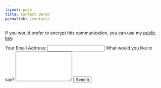 ```yaml
---
layout: page
title: Contact Derek
permalink: /contact/
---
```


If you would prefer to encrypt this communication, you can use my [public key].

[public key]: http://pgp.mit.edu/pks/lookup?op=get&search=0x60D9C7F1019704B4

<form
     accept-charset="UTF-8"
     action="https://formkeep.com/f/31564470a717"
     method="POST"
     class="contact-form"
     role="form">
  <input type="hidden" name="utf8" value="✓">
  <label for="email">Your Email Address:</label>
  <input type="text" id="email" name="email" required="required">
  <label for="message">What would you like to say?</label>
  <textarea name="message" id="message" required="required" rows="6"></textarea>
  <button type="submit">Send It</button>
</form>
